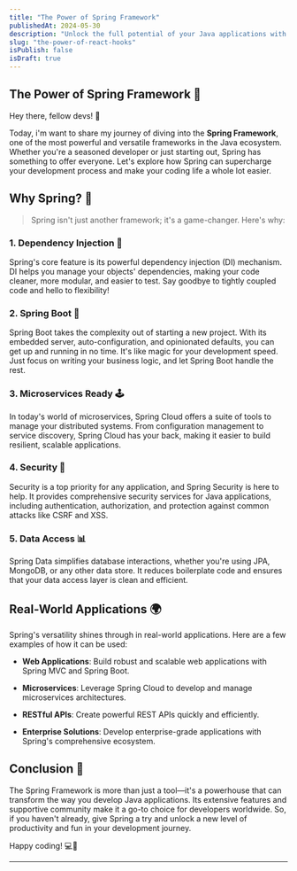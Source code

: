 ```yaml
---
title: "The Power of Spring Framework"
publishedAt: 2024-05-30
description: "Unlock the full potential of your Java applications with the Spring Framework! 🌱 Dive into the world of Spring and discover how this powerful framework can simplify your development process, boost productivity, and streamline your projects from start to finish. 🚀"
slug: "the-power-of-react-hooks"
isPublish: false
isDraft: true
---
```

## The Power of Spring Framework 🌟

Hey there, fellow devs! 👋

Today, i'm want to share my journey of diving into the **Spring Framework**, one of the most powerful and versatile frameworks in the Java ecosystem. Whether you're a seasoned developer or just starting out, Spring has something to offer everyone. Let's explore how Spring can supercharge your development process and make your coding life a whole lot easier.

## Why Spring? 🤔

> Spring isn't just another framework; it's a game-changer. Here's why:

### 1. **Dependency Injection** 🌿

Spring's core feature is its powerful dependency injection (DI) mechanism. DI helps you manage your objects' dependencies, making your code cleaner, more modular, and easier to test. Say goodbye to tightly coupled code and hello to flexibility!

### 2. **Spring Boot** 🚀

Spring Boot takes the complexity out of starting a new project. With its embedded server, auto-configuration, and opinionated defaults, you can get up and running in no time. It's like magic for your development speed. Just focus on writing your business logic, and let Spring Boot handle the rest.

### 3. **Microservices Ready** 🕹️

In today's world of microservices, Spring Cloud offers a suite of tools to manage your distributed systems. From configuration management to service discovery, Spring Cloud has your back, making it easier to build resilient, scalable applications.

### 4. **Security** 🔐

Security is a top priority for any application, and Spring Security is here to help. It provides comprehensive security services for Java applications, including authentication, authorization, and protection against common attacks like CSRF and XSS.

### 5. **Data Access** 📊

Spring Data simplifies database interactions, whether you're using JPA, MongoDB, or any other data store. It reduces boilerplate code and ensures that your data access layer is clean and efficient.

## Real-World Applications 🌍

Spring's versatility shines through in real-world applications. Here are a few examples of how it can be used:

- **Web Applications**: Build robust and scalable web applications with Spring MVC and Spring Boot.

- **Microservices**: Leverage Spring Cloud to develop and manage microservices architectures.

- **RESTful APIs**: Create powerful REST APIs quickly and efficiently.

- **Enterprise Solutions**: Develop enterprise-grade applications with Spring's comprehensive ecosystem.


## Conclusion 🎉

The Spring Framework is more than just a tool—it's a powerhouse that can transform the way you develop Java applications. Its extensive features and supportive community make it a go-to choice for developers worldwide. So, if you haven't already, give Spring a try and unlock a new level of productivity and fun in your development journey.

Happy coding! 💻🌟

---


